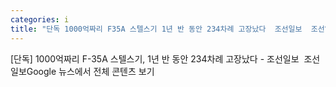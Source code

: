 ```yaml
---
categories: i
title: "단독 1000억짜리 F35A 스텔스기 1년 반 동안 234차례 고장났다  조선일보  조선일보"
---
```

[단독] 1000억짜리 F-35A 스텔스기, 1년 반 동안 234차례 고장났다 - 조선일보&nbsp;&nbsp;조선일보Google 뉴스에서 전체 콘텐츠 보기